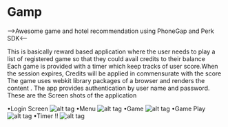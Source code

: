 # Gamp
-->Awesome game and hotel recommendation using PhoneGap and Perk SDK<--

This is basically reward based application where the user needs to play a list of registered game so that they could avail credits to their balance<br>
Each game is provided with a timer which keep tracks of  user score.When the session expires, Credits will be applied in commensurate with the score<br>
The game uses webkit library packages of a browser and renders the content . The app provides authentication by user name and password.<br>
These are the Screen shots of the application

•Login Screen 
![alt tag](https://github.com/jayanthchandra/gamp/blob/master/Screenshot_2016-04-19-17-13-44.png)
•Menu 
![alt tag](https://github.com/jayanthchandra/gamp/blob/master/Screenshot_2016-04-19-17-14-12.png)
•Game
![alt tag](https://github.com/jayanthchandra/gamp/blob/master/Screenshot_2016-04-19-17-15-26.png)
•Game Play
![alt tag](https://github.com/jayanthchandra/gamp/blob/master/Screenshot_2016-04-19-17-16-17.png)
•Timer !!
![alt tag](https://github.com/jayanthchandra/gamp/blob/master/Screenshot_2016-04-19-17-15-48.png)



